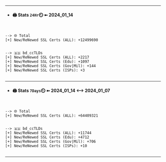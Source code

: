 

---
- #### 🖨️ **Stats** `24Hr`⏲️ ➼ 2024_01_14
```console


--> 🌐 Total
[+] New/ReNewed SSL Certs (ALL): +12499690


--> 🇧🇩 bd_ccTLDs
[+] New/ReNewed SSL Certs (ALL): +2217
[+] New/ReNewed SSL Certs (Edu): +1097
[+] New/ReNewed SSL Certs (Gov|Mil): +144
[+] New/ReNewed SSL Certs (ISPs): +3


```

---
- #### 🖨️ **Stats** `7Days`⏲️ ➼ 2024_01_14 <--> 2024_01_07
```console


--> 🌐 Total
[+] New/ReNewed SSL Certs (ALL): +64409321


--> 🇧🇩 bd_ccTLDs
[+] New/ReNewed SSL Certs (ALL): +11744
[+] New/ReNewed SSL Certs (Edu): +4712
[+] New/ReNewed SSL Certs (Gov|Mil): +706
[+] New/ReNewed SSL Certs (ISPs): +10


```

---


